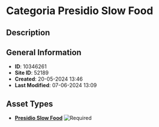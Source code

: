# Categoria Presidio Slow Food

## Description

## General Information
- **ID**: 10346261
- **Site ID**: 52189
- **Created**: 20-05-2024 13:46
- **Last Modified**: 07-06-2024 13:09

## Asset Types
- **[Presidio Slow Food](../contentStructure/presidio-slow-food/README.md)** ![Required](https://img.shields.io/badge/*Required-red.svg)
